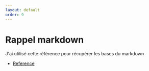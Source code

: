 ```yaml
---
layout: default
order: 9
---
```


# Rappel markdown
<!-- note -->
J'ai utilisé cette référence pour récupérer les bases du markdown 

- [Reference](https://www.markdownguide.org/)
<!-- new slide -->
